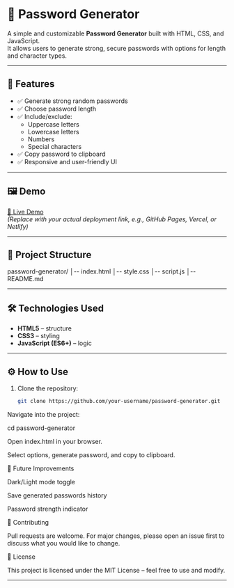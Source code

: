 # 🔑 Password Generator

A simple and customizable **Password Generator** built with HTML, CSS, and JavaScript.  
It allows users to generate strong, secure passwords with options for length and character types.

---

## 🚀 Features
- ✅ Generate strong random passwords  
- ✅ Choose password length  
- ✅ Include/exclude:
  - Uppercase letters
  - Lowercase letters
  - Numbers
  - Special characters  
- ✅ Copy password to clipboard  
- ✅ Responsive and user-friendly UI  

---

## 🖼️ Demo
[🔗 Live Demo](https://passwordgenerator1112.netlify.app/)  
*(Replace with your actual deployment link, e.g., GitHub Pages, Vercel, or Netlify)*

---

## 📂 Project Structure
password-generator/
│-- index.html
│-- style.css
│-- script.js
│-- README.md


---

## 🛠️ Technologies Used
- **HTML5** – structure  
- **CSS3** – styling  
- **JavaScript (ES6+)** – logic  

---

## ⚙️ How to Use
1. Clone the repository:
   ```bash
   git clone https://github.com/your-username/password-generator.git


Navigate into the project:

cd password-generator


Open index.html in your browser.

Select options, generate password, and copy to clipboard.






🌟 Future Improvements

Dark/Light mode toggle

Save generated passwords history

Password strength indicator

🤝 Contributing

Pull requests are welcome. For major changes, please open an issue first to discuss what you would like to change.

📜 License

This project is licensed under the MIT License – feel free to use and modify.


---







